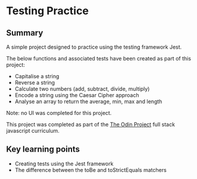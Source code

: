 # Testing Practice

## Summary

A simple project designed to practice using the testing framework Jest.

The below functions and associated tests have been created as part of this project:

- Capitalise a string
- Reverse a string
- Calculate two numbers (add, subtract, divide, multiply)
- Encode a string using the Caesar Cipher approach
- Analyse an array to return the average, min, max and length

Note: no UI was completed for this project.

This project was completed as part of the [The Odin Project](https://www.theodinproject.com/) full stack javascript curriculum.

## Key learning points

- Creating tests using the Jest framework
- The difference between the toBe and toStrictEquals matchers
